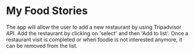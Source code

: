 # My Food Stories

The app will allow the user to add a new restaurant by using Tripadvisor API.
Add the restaurant by clicking on 'select' and then 'Add to list'.
Once a restaurant visit is completed or when foodie is not interested anymore, it can be removed from the list.
